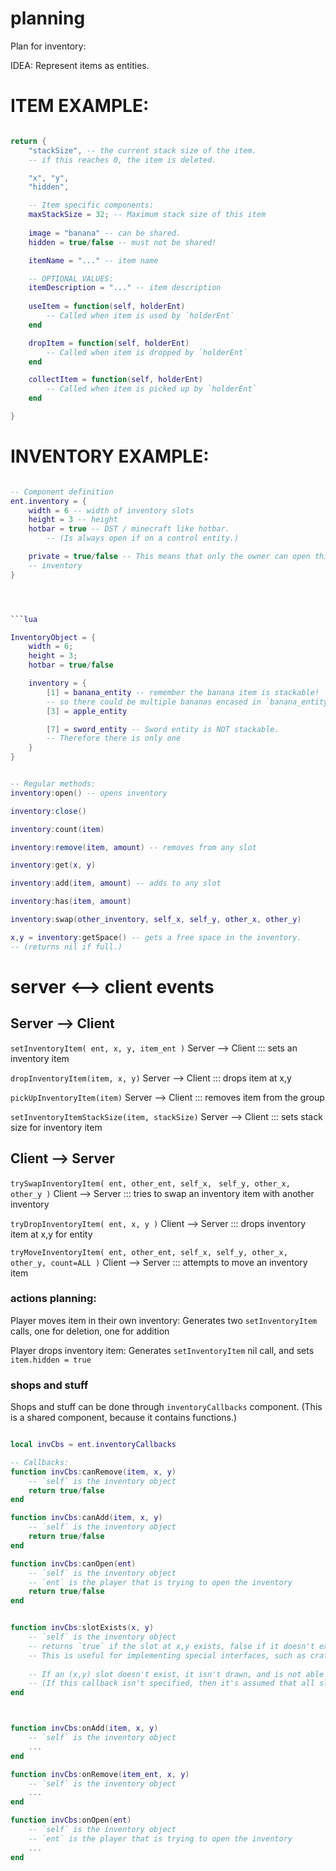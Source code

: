 
# planning

Plan for inventory:


IDEA:
Represent items as entities.



# ITEM EXAMPLE:
```lua

return {
    "stackSize", -- the current stack size of the item.
    -- if this reaches 0, the item is deleted.

    "x", "y",
    "hidden",

    -- Item specific components:
    maxStackSize = 32; -- Maximum stack size of this item
    
    image = "banana" -- can be shared.
    hidden = true/false -- must not be shared!

    itemName = "..." -- item name

    -- OPTIONAL VALUES:
    itemDescription = "..." -- item description
    
    useItem = function(self, holderEnt)
        -- Called when item is used by `holderEnt`
    end

    dropItem = function(self, holderEnt)
        -- Called when item is dropped by `holderEnt`
    end

    collectItem = function(self, holderEnt)
        -- Called when item is picked up by `holderEnt`
    end

}
```




# INVENTORY EXAMPLE:
```lua

-- Component definition
ent.inventory = {
    width = 6 -- width of inventory slots
    height = 3 -- height
    hotbar = true -- DST / minecraft like hotbar.
        -- (Is always open if on a control entity.)

    private = true/false -- This means that only the owner can open this
    -- inventory
}




```lua

InventoryObject = {
    width = 6;
    height = 3;
    hotbar = true/false

    inventory = {
        [1] = banana_entity -- remember the banana item is stackable!
        -- so there could be multiple bananas encased in `banana_entity`.
        [3] = apple_entity

        [7] = sword_entity -- Sword entity is NOT stackable.
        -- Therefore there is only one
    }
}


-- Regular methods:
inventory:open() -- opens inventory

inventory:close()

inventory:count(item)

inventory:remove(item, amount) -- removes from any slot

inventory:get(x, y)

inventory:add(item, amount) -- adds to any slot

inventory:has(item, amount)

inventory:swap(other_inventory, self_x, self_y, other_x, other_y)

x,y = inventory:getSpace() -- gets a free space in the inventory.
-- (returns nil if full.)

```


# server <--> client  events
## Server --> Client
`setInventoryItem( ent, x, y, item_ent )`
Server --> Client ::: sets an inventory item

`dropInventoryItem(item, x, y)`
Server --> Client ::: drops item at x,y

`pickUpInventoryItem(item)` 
Server --> Client ::: removes item from the group

`setInventoryItemStackSize(item, stackSize)`
Server --> Client ::: sets stack size for inventory item



## Client --> Server
`trySwapInventoryItem( ent, other_ent, self_x, `
                        `self_y, other_x, other_y )`
Client --> Server ::: tries to swap an inventory item with another inventory

`tryDropInventoryItem( ent, x, y )`
Client --> Server ::: drops inventory item at x,y for entity

`tryMoveInventoryItem( ent, other_ent, self_x, self_y, other_x, `
                        `other_y, count=ALL )`
Client --> Server ::: attempts to move an inventory item


### actions planning:
Player moves item in their own inventory:
Generates two `setInventoryItem` calls, one for deletion, one for addition

Player drops inventory item:
Generates `setInventoryItem` nil call, and sets `item.hidden = true`




### shops and stuff
Shops and stuff can be done through `inventoryCallbacks` component.
(This is a shared component, because it contains functions.)


```lua

local invCbs = ent.inventoryCallbacks

-- Callbacks:
function invCbs:canRemove(item, x, y)
    -- `self` is the inventory object
    return true/false
end

function invCbs:canAdd(item, x, y)
    -- `self` is the inventory object
    return true/false
end

function invCbs:canOpen(ent)
    -- `self` is the inventory object
    -- `ent` is the player that is trying to open the inventory
    return true/false
end


function invCbs:slotExists(x, y)
    -- `self` is the inventory object
    -- returns `true` if the slot at x,y exists, false if it doesn't exist.
    -- This is useful for implementing special interfaces, such as crafting.
    
    -- If an (x,y) slot doesn't exist, it isn't drawn, and is not able to contain items.
    -- (If this callback isn't specified, then it's assumed that all slots exist.)
end



function invCbs:onAdd(item, x, y)
    -- `self` is the inventory object
    ...
end

function invCbs:onRemove(item_ent, x, y)
    -- `self` is the inventory object
    ...
end

function invCbs:onOpen(ent)
    -- `self` is the inventory object
    -- `ent` is the player that is trying to open the inventory
    ...
end



```




